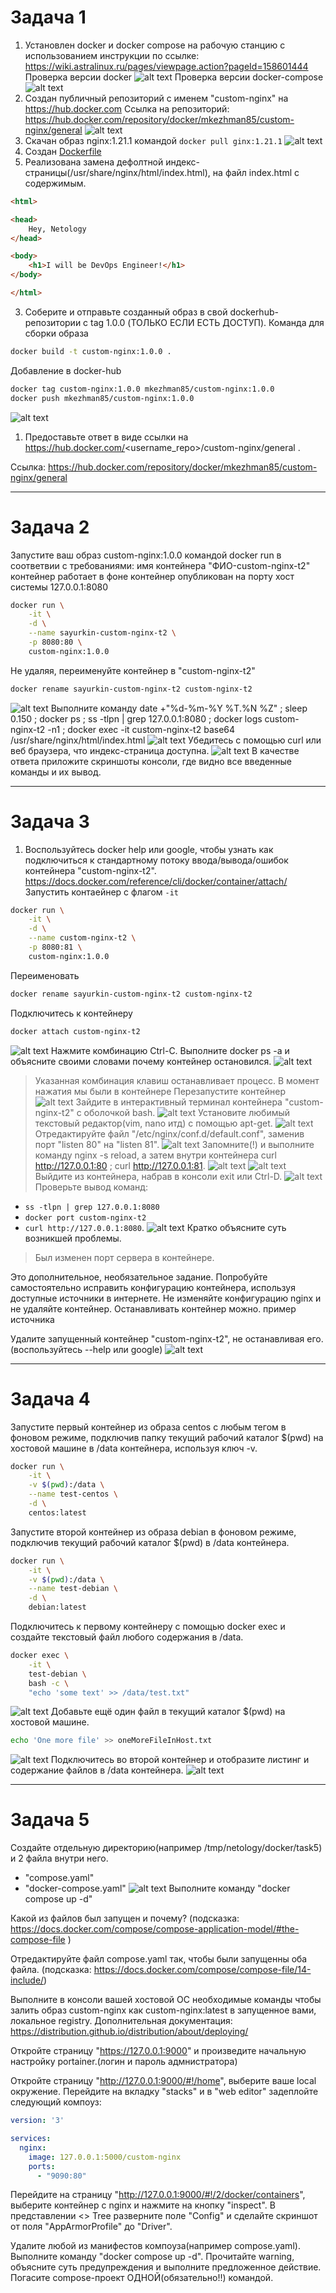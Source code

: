 # Задача 1

1. Установлен docker и docker compose на рабочую станцию с использованием инструкции по ссылке: https://wiki.astralinux.ru/pages/viewpage.action?pageId=158601444
Проверка версии docker
![alt text](./images/docker-version.png "Проверка версии docker")
Проверка версии docker-compose
![alt text](./images/docker-compose-version.png "Проверка версии docker-compose")
1. Создан публичный репозиторий с именем "custom-nginx" на https://hub.docker.com Ссылка на репозиторий: https://hub.docker.com/repository/docker/mkezhman85/custom-nginx/general 
![alt text](./images/custom-nginx-repo.png "Custom nginx repo on docker-registry")
1. Скачан образ nginx:1.21.1 командой `docker pull ginx:1.21.1`
![alt text](./images/nginx-docker-image.png "Custom nginx repo on docker-registry")
1. Создан [Dockerfile](./Dockerfile)
2. Реализована замена дефолтной индекс-страницы(/usr/share/nginx/html/index.html), на файл index.html с содержимым.
```html
<html>

<head>
    Hey, Netology
</head>

<body>
    <h1>I will be DevOps Engineer!</h1>
</body>

</html>
```
3. Соберите и отправьте созданный образ в свой dockerhub-репозитории c tag 1.0.0 (ТОЛЬКО ЕСЛИ ЕСТЬ ДОСТУП).
Команда для сборки образа
```bash
docker build -t custom-nginx:1.0.0 .
```
Добавление в docker-hub
```bash
docker tag custom-nginx:1.0.0 mkezhman85/custom-nginx:1.0.0
docker push mkezhman85/custom-nginx:1.0.0
```
![alt text](./images/nginx-tag.png "nginx tag")
1. Предоставьте ответ в виде ссылки на https://hub.docker.com/<username_repo>/custom-nginx/general .

Ссылка: https://hub.docker.com/repository/docker/mkezhman85/custom-nginx/general

---

# Задача 2

Запустите ваш образ custom-nginx:1.0.0 командой docker run в соответвии с требованиями:
имя контейнера "ФИО-custom-nginx-t2"
контейнер работает в фоне
контейнер опубликован на порту хост системы 127.0.0.1:8080
```bash
docker run \
    -it \
    -d \
    --name sayurkin-custom-nginx-t2 \
    -p 8080:80 \
    custom-nginx:1.0.0
```
Не удаляя, переименуйте контейнер в "custom-nginx-t2"
```bash
docker rename sayurkin-custom-nginx-t2 custom-nginx-t2
```
![alt text](./images/container-rename.png "container rename")
Выполните команду date +"%d-%m-%Y %T.%N %Z" ; sleep 0.150 ; docker ps ; ss -tlpn | grep 127.0.0.1:8080  ; docker logs custom-nginx-t2 -n1 ; docker exec -it custom-nginx-t2 base64 /usr/share/nginx/html/index.html
![alt text](./images/execute-command.png "execute big command")
Убедитесь с помощью curl или веб браузера, что индекс-страница доступна.
![alt text](./images/curl-nginx.png "Curl nginx")
В качестве ответа приложите скриншоты консоли, где видно все введенные команды и их вывод.

---

# Задача 3

1. Воспользуйтесь docker help или google, чтобы узнать как подключиться к стандартному потоку ввода/вывода/ошибок контейнера "custom-nginx-t2".
https://docs.docker.com/reference/cli/docker/container/attach/
Запустить контаейнер с флагом `-it`
```bash
docker run \
    -it \
    -d \
    --name custom-nginx-t2 \
    -p 8080:81 \
    custom-nginx:1.0.0
```
Переименовать
```bash
docker rename sayurkin-custom-nginx-t2 custom-nginx-t2
```
Подключитесь к контейнеру 
```bash
docker attach custom-nginx-t2
```
![alt text](./images/container-attach.png "Container attach")
Нажмите комбинацию Ctrl-C.
Выполните docker ps -a и объясните своими словами почему контейнер остановился.
![alt text](./images/deatch-container.png "Detach attach")
> Указанная комбинация клавиш останавливает процесс. В момент нажатия мы были в контейнере
Перезапустите контейнер
![alt text](./images/container-restart.png "Container restart")
Зайдите в интерактивный терминал контейнера "custom-nginx-t2" с оболочкой bash.
![alt text](./images/container-exec.png "Container exec")
Установите любимый текстовый редактор(vim, nano итд) с помощью apt-get.
![alt text](./images/vim-version.png "Vim version")
Отредактируйте файл "/etc/nginx/conf.d/default.conf", заменив порт "listen 80" на "listen 81".
![alt text](./images/change-conf.png "Change conf")
Запомните(!) и выполните команду nginx -s reload, а затем внутри контейнера curl http://127.0.0.1:80 ; curl http://127.0.0.1:81.
![alt text](./images/conf-after-changes.png "Conf after changes")
![alt text](./images/curl-8081.png "Curl 8081")
Выйдите из контейнера, набрав в консоли exit или Ctrl-D.
![alt text](./images/exit-from-container.png "Exit from container")
Проверьте вывод команд: 
- `ss -tlpn | grep 127.0.0.1:8080` 
- `docker port custom-nginx-t2`
- `curl http://127.0.0.1:8080`. 
![alt text](./images/commands-after-container-port-changed.png "Commands after container port changed")
Кратко объясните суть возникшей проблемы.
> Был изменен порт сервера в контейнере.

Это дополнительное, необязательное задание. Попробуйте самостоятельно исправить конфигурацию контейнера, используя доступные источники в интернете. Не изменяйте конфигурацию nginx и не удаляйте контейнер. Останавливать контейнер можно. пример источника

Удалите запущенный контейнер "custom-nginx-t2", не останавливая его.(воспользуйтесь --help или google)
![alt text](./images/container-delete.png "Container delete")



---

# Задача 4

Запустите первый контейнер из образа centos c любым тегом в фоновом режиме, подключив папку текущий рабочий каталог $(pwd) на хостовой машине в /data контейнера, используя ключ -v.

```bash
docker run \
    -it \
    -v $(pwd):/data \
    --name test-centos \
    -d \
    centos:latest
```

Запустите второй контейнер из образа debian в фоновом режиме, подключив текущий рабочий каталог $(pwd) в /data контейнера.

```bash
docker run \
    -it \
    -v $(pwd):/data \
    --name test-debian \
    -d \
    debian:latest
```

Подключитесь к первому контейнеру с помощью docker exec и создайте текстовый файл любого содержания в /data.

```bash
docker exec \
    -it \
    test-debian \
    bash -c \
    "echo 'some text' >> /data/test.txt"
```

![alt text](./images/file-created-in-first-container.png "New file was creates in first container")
Добавьте ещё один файл в текущий каталог $(pwd) на хостовой машине.

```bash
echo 'One more file' >> oneMoreFileInHost.txt

```

![alt text](./images/one-more-file.png "One more file")
Подключитесь во второй контейнер и отобразите листинг и содержание файлов в /data контейнера.
![alt text](./images/list-files-in-second-container.png "List files in second container")

---

# Задача 5


Создайте отдельную директорию(например /tmp/netology/docker/task5) и 2 файла внутри него. 
- "compose.yaml"
- "docker-compose.yaml"
![alt text](./images/two-files-was-created-in-tmp-folder.png "Two files was created")
Выполните команду "docker compose up -d"

Какой из файлов был запущен и почему? (подсказка: https://docs.docker.com/compose/compose-application-model/#the-compose-file )

Отредактируйте файл compose.yaml так, чтобы были запущенны оба файла. (подсказка: https://docs.docker.com/compose/compose-file/14-include/)

Выполните в консоли вашей хостовой ОС необходимые команды чтобы залить образ custom-nginx как custom-nginx:latest в запущенное вами, локальное registry. Дополнительная документация: https://distribution.github.io/distribution/about/deploying/

Откройте страницу "https://127.0.0.1:9000" и произведите начальную настройку portainer.(логин и пароль адмнистратора)

Откройте страницу "http://127.0.0.1:9000/#!/home", выберите ваше local окружение. Перейдите на вкладку "stacks" и в "web editor" задеплойте следующий компоуз:

```yml
version: '3'

services:
  nginx:
    image: 127.0.0.1:5000/custom-nginx
    ports:
      - "9090:80"
```

Перейдите на страницу "http://127.0.0.1:9000/#!/2/docker/containers", выберите контейнер с nginx и нажмите на кнопку "inspect". В представлении <> Tree разверните поле "Config" и сделайте скриншот от поля "AppArmorProfile" до "Driver".

Удалите любой из манифестов компоуза(например compose.yaml). Выполните команду "docker compose up -d". Прочитайте warning, объясните суть предупреждения и выполните предложенное действие. Погасите compose-проект ОДНОЙ(обязательно!!) командой.
